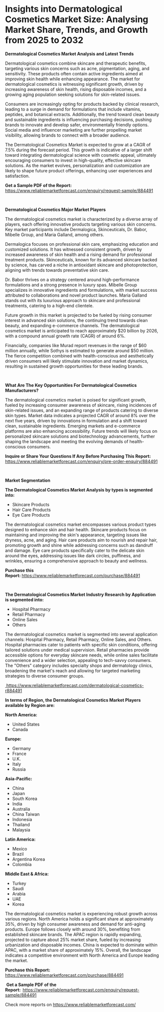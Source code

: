 <p><h1>Insights into Dermatological Cosmetics Market Size: Analysing Market Share, Trends, and Growth from 2025 to 2032</h1></p><p><strong>Dermatological Cosmetics Market Analysis and Latest Trends</strong></p>
<p><p>Dermatological cosmetics combine skincare and therapeutic benefits, targeting various skin concerns such as acne, pigmentation, aging, and sensitivity. These products often contain active ingredients aimed at improving skin health while enhancing appearance. The market for dermatological cosmetics is witnessing significant growth, driven by increasing awareness of skin health, rising disposable incomes, and a growing aging population seeking solutions for skin-related issues.</p><p>Consumers are increasingly opting for products backed by clinical research, leading to a surge in demand for formulations that include vitamins, peptides, and botanical extracts. Additionally, the trend toward clean beauty and sustainable ingredients is influencing purchasing decisions, pushing brands to innovate and develop safer, environmentally friendly options. Social media and influencer marketing are further propelling market visibility, allowing brands to connect with a broader audience.</p><p>The Dermatological Cosmetics Market is expected to grow at a CAGR of 7.5% during the forecast period. This growth is indicative of a larger shift toward integrating dermatological science with cosmetic appeal, ultimately encouraging consumers to invest in high-quality, effective skincare solutions. As the market evolves, personalization and customization are likely to shape future product offerings, enhancing user experiences and satisfaction.</p></p>
<p><strong>Get a Sample PDF of the Report:&nbsp;</strong> <a href="https://www.reliablemarketforecast.com/enquiry/request-sample/884491?utm_campaign=2210&utm_medium=2&utm_source=Github&utm_content=ia&utm_term=07022025&utm_id=dermatological-cosmetics">https://www.reliablemarketforecast.com/enquiry/request-sample/884491</a></p>
<p>&nbsp;</p>
<p><strong>Dermatological Cosmetics Major Market Players</strong></p>
<p><p>The dermatological cosmetics market is characterized by a diverse array of players, each offering innovative products targeting various skin concerns. Key market participants include Dermalogica, Skinceuticals, Dr. Babor, Mibelle Group, and Maria Galland, among others. </p><p>Dermalogica focuses on professional skin care, emphasizing education and customized solutions. It has witnessed consistent growth, driven by increased awareness of skin health and a rising demand for professional treatment products. Skinceuticals, known for its advanced skincare backed by science, has carved a niche in antioxidant skincare and photoprotection, aligning with trends towards preventative skin care.</p><p>Dr. Babor thrives on a strategy centered around high-performance formulations and a strong presence in luxury spas. Mibelle Group specializes in innovative ingredients and formulations, with market success attributed to collaborations and novel product launches. Maria Galland stands out with its luxurious approach to skincare and professional treatments, catering to a high-end clientele.</p><p>Future growth in this market is projected to be fueled by rising consumer interest in advanced skin solutions, the continuing trend towards clean beauty, and expanding e-commerce channels. The dermatological cosmetics market is anticipated to reach approximately $20 billion by 2026, with a compound annual growth rate (CAGR) of around 6%.</p><p>Financially, companies like Murad report revenues in the range of $60 million annually, while Sothys is estimated to generate around $50 million. The fierce competition combined with health-conscious and aesthetically driven consumers will likely stimulate innovation and market dynamics, resulting in sustained growth opportunities for these leading brands.</p></p>
<p>&nbsp;</p>
<p><strong>What Are The Key Opportunities For Dermatological Cosmetics Manufacturers?</strong></p>
<p><p>The dermatological cosmetics market is poised for significant growth, fueled by increasing consumer awareness of skincare, rising incidences of skin-related issues, and an expanding range of products catering to diverse skin types. Market data indicates a projected CAGR of around 8% over the next five years, driven by innovations in formulation and a shift toward clean, sustainable ingredients. Emerging markets and e-commerce platforms are also enhancing accessibility. Future trends will likely focus on personalized skincare solutions and biotechnology advancements, further shaping the landscape and meeting the evolving demands of health-conscious consumers.</p></p>
<p><strong>Inquire or Share Your Questions If Any Before Purchasing This Report:</strong> <a href="https://www.reliablemarketforecast.com/enquiry/pre-order-enquiry/884491?utm_campaign=2210&utm_medium=2&utm_source=Github&utm_content=ia&utm_term=07022025&utm_id=dermatological-cosmetics">https://www.reliablemarketforecast.com/enquiry/pre-order-enquiry/884491</a></p>
<p>&nbsp;</p>
<p><strong>Market Segmentation</strong></p>
<p><strong>The Dermatological Cosmetics Market Analysis by types is segmented into:</strong></p>
<p><ul><li>Skincare Products</li><li>Hair Care Products</li><li>Eye Care Products</li></ul></p>
<p><p>The dermatological cosmetics market encompasses various product types designed to enhance skin and hair health. Skincare products focus on maintaining and improving the skin's appearance, targeting issues like dryness, acne, and aging. Hair care products aim to nourish and repair hair, promoting growth and shine while addressing concerns such as dandruff and damage. Eye care products specifically cater to the delicate skin around the eyes, addressing issues like dark circles, puffiness, and wrinkles, ensuring a comprehensive approach to beauty and wellness.</p></p>
<p><strong>Purchase this Report:&nbsp;</strong><a href="https://www.reliablemarketforecast.com/purchase/884491?utm_campaign=2210&utm_medium=2&utm_source=Github&utm_content=ia&utm_term=07022025&utm_id=dermatological-cosmetics">https://www.reliablemarketforecast.com/purchase/884491</a></p>
<p>&nbsp;</p>
<p><strong>The Dermatological Cosmetics Market Industry Research by Application is segmented into:</strong></p>
<p><ul><li>Hospital Pharmacy</li><li>Retail Pharmacy</li><li>Online Sales</li><li>Others</li></ul></p>
<p><p>The dermatological cosmetics market is segmented into several application channels: Hospital Pharmacy, Retail Pharmacy, Online Sales, and Others. Hospital pharmacies cater to patients with specific skin conditions, offering tailored solutions under medical supervision. Retail pharmacies provide accessible options for everyday skincare needs, while online sales facilitate convenience and a wider selection, appealing to tech-savvy consumers. The "Others" category includes specialty shops and dermatology clinics, broadening the market's reach and allowing for targeted marketing strategies to diverse consumer groups.</p></p>
<p><a href="https://www.reliablemarketforecast.com/dermatological-cosmetics-r884491?utm_campaign=2210&utm_medium=2&utm_source=Github&utm_content=ia&utm_term=07022025&utm_id=dermatological-cosmetics">&nbsp;https://www.reliablemarketforecast.com/dermatological-cosmetics-r884491</a></p>
<p><strong>In terms of Region, the Dermatological Cosmetics Market Players available by Region are:</strong></p>
<p>
    <p> <strong> North America: </strong>
        <ul>
            <li>United States</li>
            <li>Canada</li>
        </ul>
        </p> 
    <p> <strong> Europe: </strong>
        <ul>
            <li>Germany</li>
            <li>France</li>
            <li>U.K.</li>
            <li>Italy</li>
            <li>Russia</li>
        </ul>
        </p> 
    <p> <strong> Asia-Pacific: </strong>
        <ul>
            <li>China</li>
            <li>Japan</li>
            <li>South Korea</li>
            <li>India</li>
            <li>Australia</li>
            <li>China Taiwan</li>
            <li>Indonesia</li>
            <li>Thailand</li>
            <li>Malaysia</li>
        </ul>
        </p> 
    <p> <strong> Latin America: </strong>
        <ul>
            <li>Mexico</li>
            <li>Brazil</li>
            <li>Argentina Korea</li>
            <li>Colombia</li>
        </ul>
        </p> 
    <p> <strong> Middle East & Africa: </strong>
        <ul>
            <li>Turkey</li>
            <li>Saudi</li>
            <li>Arabia</li>
            <li>UAE</li>
            <li>Korea</li>
        </ul>
    </p>
    </p>
<p><p>The dermatological cosmetics market is experiencing robust growth across various regions. North America holds a significant share at approximately 35%, driven by high consumer awareness and demand for anti-aging products. Europe follows closely with around 30%, benefiting from established skincare brands. The APAC region is rapidly expanding, projected to capture about 25% market share, fueled by increasing urbanization and disposable incomes. China is expected to dominate within APAC, with a market share of approximately 15%. Overall, the landscape indicates a competitive environment with North America and Europe leading the market.</p></p>
<p><strong>Purchase this Report: </strong><a href="https://www.reliablemarketforecast.com/purchase/884491?utm_campaign=2210&utm_medium=2&utm_source=Github&utm_content=ia&utm_term=07022025&utm_id=dermatological-cosmetics">https://www.reliablemarketforecast.com/purchase/884491</a></p>
<p>&nbsp;<strong>Get a Sample PDF of the Report:&nbsp;&nbsp;</strong><a href="https://www.reliablemarketforecast.com/enquiry/request-sample/884491?utm_campaign=2210&utm_medium=2&utm_source=Github&utm_content=ia&utm_term=07022025&utm_id=dermatological-cosmetics">https://www.reliablemarketforecast.com/enquiry/request-sample/884491</a></p>
<p><strong></strong></p>
<p>Check more reports on <a href="https://www.reliablemarketforecast.com/?utm_campaign=2210&utm_medium=2&utm_source=Github&utm_content=ia&utm_term=07022025&utm_id=dermatological-cosmetics">https://www.reliablemarketforecast.com/</a></p>